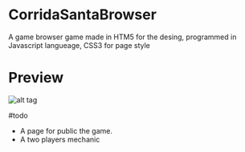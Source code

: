 # CorridaSantaBrowser
A game browser game made in HTM5 for the desing, programmed in Javascript langueage, CSS3 for page style

# Preview

![alt tag](http://imgur.com/oKnQ8mI.jpg)

#todo
- A page for public the game.
- A two players mechanic
